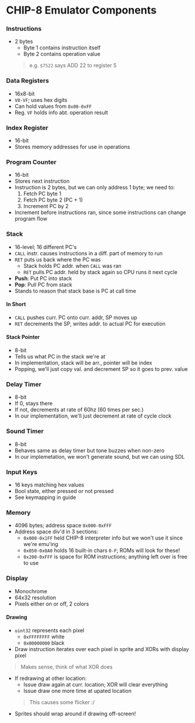 # CHIP-8 Emulator Components

### Instructions
- 2 bytes
    - Byte 1 contains instruction itself
    - Byte 2 contains operation value
    > e.g. `$7522` says ADD 22 to register 5

### Data Registers
- 16x8-bit
- `V0-VF`; uses hex digits
- Can hold values from `0x00-0xFF`
- Reg. `VF` holds info abt. operation result

### Index Register
- 16-bit 
- Stores memory addresses for use in operations

### Program Counter
- 16-bit
- Stores next instruction
- Instruction is 2 bytes, but we can only address 1 byte; we need to:
    1. Fetch PC byte 1
    2. Fetch PC byte 2 (PC + 1)
    3. Increment PC by 2 
- Increment before instructions ran, since some instructions can change program flow

### Stack
- 16-level; 16 different PC's
- `CALL` instr. causes instructions in a diff. part of memory to run
- `RET` puts us back where the PC was
    - Stack holds PC addr. when `CALL` was ran
    - `RET` pulls PC addr. held by stack again so CPU runs it next cycle
- **Push**: Put PC into stack
- **Pop**: Pull PC from stack
- Stands to reason that stack base is PC at call time

#### In Short
- `CALL` pushes curr. PC onto curr. addr, SP moves up
- `RET` decrements the SP, writes addr. to actual PC for execution 

#### Stack Pointer
- 8-bit
- Tells us what PC in the stack we're at
- In implementation, stack will be arr., pointer will be index
- Popping, we'll just copy val. and decrement SP so it goes to prev. value

### Delay Timer
- 8-bit
- If 0, stays there
- If not, decrements at rate of 60hz (60 times per sec.)
- In our implementation, we'll just decrement at rate of cycle clock

### Sound Timer
- 8-bit
- Behaves same as delay timer but tone buzzes when non-zero
- In our implemetation, we won't generate sound, but we can using SDL

### Input Keys
- 16 keys matching hex values
- Bool state, either pressed or not pressed
- See keymapping in guide 

### Memory 
- 4096 bytes; address space `0x000-0xFFF`
- Address space div'd in 3 sections:
    - `0x000-0x1FF` held CHIP-8 interpreter info but we won't use it since we're emu'ing
    - `0x050-0x0A0` holds 16 built-in chars `0-F`; ROMs will look for these!
    - `0x200-0xFFF` is space for ROM instructions; anything left over is free to use

### Display
- Monochrome
- 64x32 resolution
- Pixels either on or off, 2 colors

#### Drawing
- `uint32` represents each pixel
    - `0xFFFFFFFF` white
    - `0x00000000` black
- Draw instruction iterates over each pixel in sprite and XORs with display pixel
> Makes sense, think of what XOR does
- If redrawing at other location:
    - Issue draw again at curr. location; XOR will clear everything
    - Issue draw one more time at upated location
    > This causes some flicker :/
- Sprites should wrap around if drawing off-screen!

